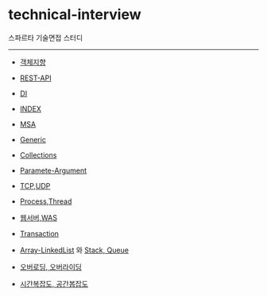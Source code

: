 # technical-interview
스파르타 기술면접 스터디
***

- [객체지향](https://github.com/j-jh-Study/technical-interview/blob/main/OOP.md)

- [REST-API](https://github.com/j-jh-Study/technical-interview/blob/main/REST-API.md)

- [DI](https://github.com/j-jh-Study/technical-interview/blob/main/DI.md)

- [INDEX](https://github.com/j-jh-Study/technical-interview/blob/main/index.md)

- [MSA](https://github.com/j-jh-Study/technical-interview/blob/main/MSA.md)

- [Generic](https://github.com/j-jh-Study/technical-interview/blob/main/Generic.md)

- [Collections](https://github.com/j-jh-Study/technical-interview/blob/main/Collections.md)

- [Paramete-Argument](https://github.com/j-jh-Study/technical-interview/blob/main/Paramete-Argument.md)

- [TCP,UDP](https://github.com/j-jh-Study/technical-interview/blob/main/tcp%2Cudp.md)

- [Process,Thread](https://github.com/j-jh-Study/technical-interview/blob/main/Process-Thread.md)

- [웹서버,WAS](https://github.com/j-jh-Study/technical-interview/blob/main/%EC%9B%B9%EC%84%9C%EB%B2%84%2CWAS.md)

- [Transaction](https://github.com/j-jh-Study/technical-interview/blob/main/Transaction.md)

- [Array-LinkedList](https://github.com/j-jh-Study/technical-interview/blob/main/Array-LinkedList.md) 와 [Stack, Queue](https://github.com/j-jh-Study/technical-interview/blob/main/Stack-Queue.md)
- [오버로딩, 오버라이딩](https://github.com/j-jh-Study/technical-interview/blob/main/%EC%98%A4%EB%B2%84%EB%A1%9C%EB%94%A9-%EC%98%A4%EB%B2%84%EB%9D%BC%EC%9D%B4%EB%94%A9.md)
- [시간복잡도, 공간봅잡도](https://github.com/j-jh-Study/technical-interview/issues/17)
